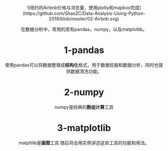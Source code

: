 <div align=center>![纽约的Airbnb价格与浏览量，使用plotly和mapbox完成](https://github.com/ShaoZC/Data-Analysis-Using-Python-2019/blob/master/02-Airbnb.svg)


在数据分析中，常用的库有pandas，numpy，以及matplotlib。
# 1-pandas
使用pandas可以将数据整理成**结构化**格式，用于数据挖掘和数据分析，同时也提供数据清洗功能。
# 2-numpy
numpy是经典的**数组计算**工具
# 3-matplotlib
matpltlib是**画图**工具
随后将会用实例讲述这些工具的功能和用法。

